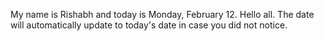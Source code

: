 My name is Rishabh and today is Monday, February 12. Hello all. The date will automatically update to today's date in case you did not notice.
